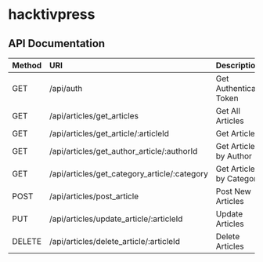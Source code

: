 # hacktivpress

## API Documentation
| Method | URI | Description
| :------------- | :------------- | :------------- |
| GET       | /api/auth       | Get Authentication Token |
| GET       | /api/articles/get_articles       | Get All Articles |
| GET       | /api/articles/get_article/:articleId       | Get Articles |
| GET       | /api/articles/get_author_article/:authorId       | Get Articles by Author |
| GET       | /api/articles/get_category_article/:category       | Get Articles by Category |
| POST       | /api/articles/post_article       | Post New Articles |
| PUT       | /api/articles/update_article/:articleId       | Update Articles |
| DELETE       | /api/articles/delete_article/:articleId       | Delete Articles |
